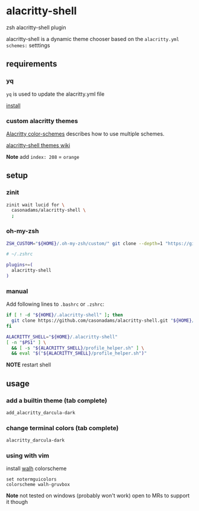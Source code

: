 # alacritty-shell

zsh alacritty-shell plugin

alacritty-shell is a dynamic theme chooser based on the `alacritty.yml`
`schemes:` setttings

## requirements

### yq

`yq` is used to update the alacritty.yml file

[install](https://github.com/mikefarah/yq#install)

### custom alacritty themes

[Alacritty color-schemes](https://github.com/alacritty/alacritty/wiki/Color-schemes)
describes how to use multiple schemes.

[alacritty-shell themes wiki](https://github.com/casonadams/alacritty-shell/wiki/Themes)

 **Note** add `index: 208` = `orange`

## setup

### zinit

```zsh
zinit wait lucid for \
  casonadams/alacritty-shell \
  ;
```

### oh-my-zsh

```sh
ZSH_CUSTOM="${HOME}/.oh-my-zsh/custom/" git clone --depth=1 "https://github.com/casonadams/alacritty-shell.git" "${ZSH_CUSTOM}/plugins/alacritty-shell"
```

```zsh
# ~/.zshrc

plugins+=(
  alacritty-shell
)
```

### manual

Add following lines to `.bashrc` or `.zshrc`:

```sh
if [ ! -d "${HOME}/.alacritty-shell" ]; then
  git clone https://github.com/casonadams/alacritty-shell.git "${HOME}/.alacritty-shell"
fi

ALACRITTY_SHELL="${HOME}/.alacritty-shell"
[ -n "$PS1" ] \
  && [ -s "${ALACRITTY_SHELL}/profile_helper.sh" ] \
  && eval "$("${ALACRITTY_SHELL}/profile_helper.sh")"
```

**NOTE** restart shell

## usage

### add a builtin theme (tab complete)

```sh
add_alacritty_darcula-dark
```

### change terminal colors (tab complete)

```sh
alacritty_darcula-dark
```

### using with vim

install [walh](https://github.com/casonadams/walh) colorscheme

```vimrc
set notermguicolors
colorscheme walh-gruvbox
```

**Note** not tested on windows (probably won't work) open to MRs to support it
though
